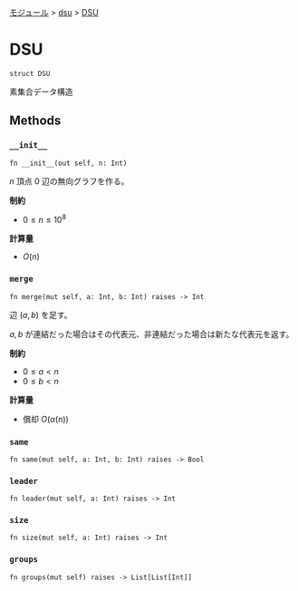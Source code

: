 [モジュール](../index.md) > [dsu](./index.md) > [DSU]()

# DSU

```
struct DSU
```

素集合データ構造

## Methods

### `__init__`

```
fn __init__(out self, n: Int)
```

$`n`$ 頂点 $`0`$ 辺の無向グラフを作る。

**制約**

- $`0 \le n \le 10^8`$

**計算量**

- $`O(n)`$

### `merge`

```
fn merge(mut self, a: Int, b: Int) raises -> Int
```

辺 $`(a, b)`$ を足す。

$`a, b`$ が連結だった場合はその代表元、非連結だった場合は新たな代表元を返す。

**制約**

- $`0 \le a \lt n`$
- $`0 \le b \lt n`$

**計算量**

- 償却 $`O(\alpha(n))`$

### `same`

```
fn same(mut self, a: Int, b: Int) raises -> Bool
```

### `leader`

```
fn leader(mut self, a: Int) raises -> Int
```

### `size`

```
fn size(mut self, a: Int) raises -> Int
```

### `groups`

```
fn groups(mut self) raises -> List[List[Int]]
```
